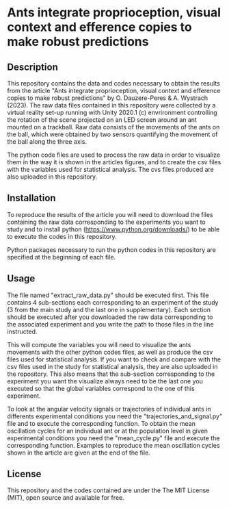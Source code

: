 # Ants integrate proprioception, visual context and efference copies to make robust predictions

## Description

This repository contains the data and codes necessary to obtain the results from the article "Ants integrate proprioception, visual context and efference copies to make robust predictions" by O. Dauzere-Peres & A. Wystrach (2023).
The raw data files contained in this repository were collected by a virtual reality set-up running with Unity 2020.1 (c) envrironment controlling the rotation of the scene projected on an LED screen around an ant mounted on a trackball. Raw data consists of the movements of the ants on the ball, which were obtained by two sensors quantifying the movement of the ball along the three axis.

The python code files are used to process the raw data in order to visualize them in the way it is shown in the articles figures, and to create the csv files with the variables used for statistical analysis. The cvs files produced are also uploaded in this repository.

## Installation

To reproduce the results of the article you will need to download the files containing the raw data corresponding to the experiments you want to study and to install python (https://www.python.org/downloads/) to be able to execute the codes in this repository. 

Python packages necessary to run the python codes in this repository are specified at the beginning of each file.

## Usage

The file named "extract_raw_data.py" should be executed first. This file contains 4 sub-sections each corresponding to an experiment of the study (3 from the main study and the last one in supplementary). Each section should be executed after you downloaded the raw data corresponding to the associated experiment and you write the path to those files in the line instructed.

This will compute the variables you will need to visualize the ants movements with the other python codes files, as well as produce the csv files used for statistical analysis. If you want to check and compare with the csv files used in the study for statistical analysis, they are also uploaded in the repository.
This also means that the sub-section corresponding to the experiment you want the visualize always need to be the last one you executed so that the global variables correspond to the one of this experiment. 

To look at the angular velocity signals or trajectories of individual ants in differents experimental conditions you need the "trajectories_and_signal.py" file and to execute the corresponding function. 
To obtain the mean oscillation cycles for an individual ant or at the population level in given experimental conditions you need the "mean_cycle.py" file and execute the corresponding function. Examples to reproduce the mean oscillation cycles shown in the article are given at the end of the file.

## License

This repository and the codes contained are under the The MIT License (MIT), open source and available for free.
